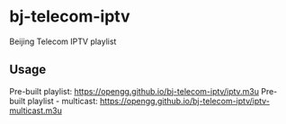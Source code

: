 # bj-telecom-iptv
Beijing Telecom IPTV playlist

## Usage

Pre-built playlist: https://opengg.github.io/bj-telecom-iptv/iptv.m3u
Pre-built playlist - multicast: https://opengg.github.io/bj-telecom-iptv/iptv-multicast.m3u
